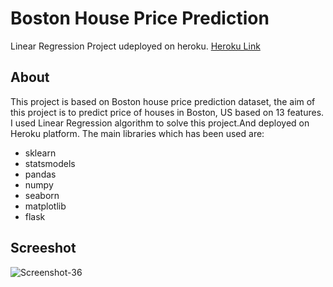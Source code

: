 # Boston House Price Prediction
Linear Regression Project udeployed on heroku.
[Heroku Link](https://bostonmlproject.herokuapp.com/)

## About
This project is based on Boston house price prediction dataset, the aim of this project is to predict price of houses in Boston, US based on 13 features.
I used Linear Regression algorithm to solve this project.And deployed on Heroku platform. The main libraries which has been used are:

- sklearn
- statsmodels
- pandas
- numpy
- seaborn
- matplotlib
- flask

## Screeshot
<img src="https://i.ibb.co/267yg68/Screenshot-36.png" alt="Screenshot-36" border="0"></a>
